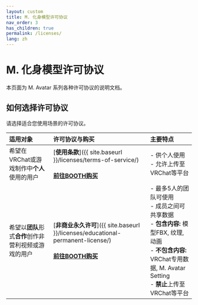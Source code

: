 ```yaml
---
layout: custom
title: M. 化身模型许可协议
nav_order: 3
has_children: true
permalink: /licenses/
lang: zh
---
```


# M. 化身模型许可协议

本页面为 M. Avatar 系列各种许可协议的说明文档。

## 如何选择许可协议

请选择适合您使用场景的许可协议。

| 适用对象 | 许可协议与购买 | 主要特点 |
| :--- | :--- | :--- |
| 希望在VRChat或游戏制作中**个人**使用的用户 | [**使用条款**]({{ site.baseurl }}/licenses/terms-of-service/)<br><br>[**前往BOOTH购买**](https://booth.pm/ja/items/6504220) | - 供个人使用<br>- 允许上传至VRChat等平台 |
| 希望以**团队**形式**合作**创作非营利视频或游戏的用户 | [**非商业永久许可**]({{ site.baseurl }}/licenses/educational-permanent-license/)<br><br>[**前往BOOTH购买**](请在此处输入BOOTH网址) | - 最多5人的团队可使用<br>- 成员之间可共享数据<br>- **包含内容:** 模型FBX, 纹理, 动画<br>- **不包含内容:** VRChat专用数据, M. Avatar Setting<br>- **禁止**上传至VRChat等平台 | 